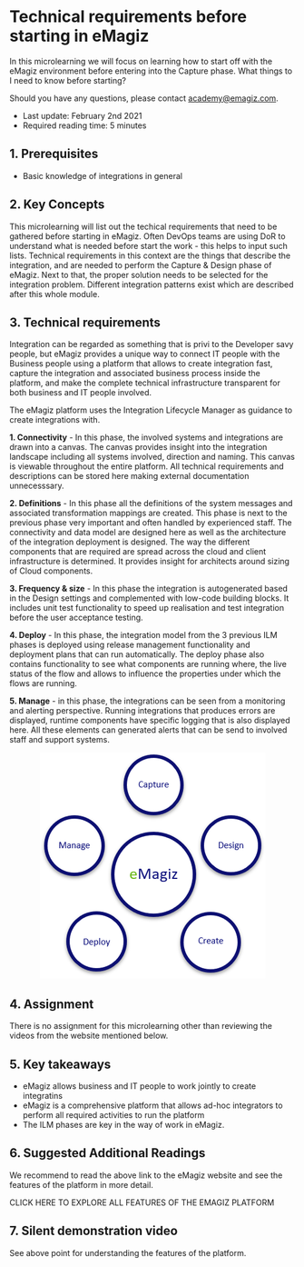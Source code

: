# Technical requirements before starting in eMagiz

In this microlearning we will focus on learning how to start off with the eMagiz environment before entering into the Capture phase. What things to I need to know before starting?

Should you have any questions, please contact academy@emagiz.com.

- Last update: February 2nd 2021
- Required reading time: 5 minutes

## 1. Prerequisites
- Basic knowledge of integrations in general

## 2. Key Concepts

This microlearning will list out the techical requirements that need to be gathered before starting in eMagiz. Often DevOps teams are using DoR to understand what is needed before start the work - this helps to input such lists. Technical requirements in this context are the things that describe the integration, and are needed to perform the Capture & Design phase of eMagiz. Next to that, the proper solution needs to be selected for the integration problem. Different integration patterns exist which are described after this whole module.  
  
## 3. Technical requirements

Integration can be regarded as something that is privi to the Developer savy people, but eMagiz provides a unique way to connect IT people with the Business people using a platform that allows to create integration fast, capture the integration and associated business process inside the platform, and make the complete technical infrastructure transparent for both business and IT people involved. 

The eMagiz platform uses the Integration Lifecycle Manager as guidance to create integrations with.

**1. Connectivity** - In this phase, the involved systems and integrations are drawn into a canvas. The canvas provides insight into the integration landscape including all systems involved, direction and naming. This canvas is viewable throughout the entire platform. All technical requirements and descriptions can be stored here making external documentation unnecesssary.

**2. Definitions** - In this phase all the definitions of the system messages and associated transformation mappings are created. This phase is next to the previous phase very important and often handled by experienced staff. The connectivity and data model are designed here as well as the architecture of the integration deployment is designed. The way the different components that are required are spread across the cloud and client infrastructure is determined. It provides insight for architects around sizing of Cloud components. 

**3. Frequency & size** - In this phase the integration is autogenerated based in the Design settings and complemented with low-code building blocks. It includes unit test functionality to speed up realisation and test integration before the user acceptance testing.

**4. Deploy** - In this phase, the integration model from the 3 previous ILM phases is deployed using release management functionality and deployment plans that can run automatically. The deploy phase also contains functionality to see what components are running where, the live status of the flow and allows to influence the properties under which the flows are running.

**5. Manage** - in this phase, the integrations can be seen from a monitoring and alerting perspective. Running integrations that produces errors are displayed, runtime components have specific logging that is also displayed here. All these elements can generated alerts that can be send to involved staff and support systems.

<p align="center"><img src="../../img/microlearning/eMagiz-diagram.png"></p>


## 4. Assignment

There is no assignment for this microlearning other than reviewing the videos from the website mentioned below.

## 5. Key takeaways

- eMagiz allows business and IT people to work jointly to create integratins
- eMagiz is a comprehensive platform that allows ad-hoc integrators to perform all required activities to run the platform
- The ILM phases are key in the way of work in eMagiz.

## 6. Suggested Additional Readings

We recommend to read the above link to the eMagiz website and see the features of the platform in more detail.
<div>
	<previous class="button" onclick="window.location.href='https://www.emagiz.com/features-of-the-platform/';">CLICK HERE TO EXPLORE ALL FEATURES OF THE EMAGIZ PLATFORM</previous>
</div>

## 7. Silent demonstration video

See above point for understanding the features of the platform.